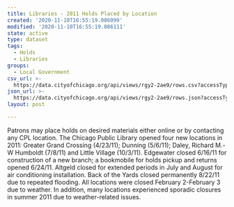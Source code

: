 ```yaml
---
title: Libraries - 2011 Holds Placed by Location
created: '2020-11-10T16:55:19.086099'
modified: '2020-11-10T16:55:19.086111'
state: active
type: dataset
tags:
  - Holds
  - Libraries
groups:
  - Local Government
csv_url: >-
  https://data.cityofchicago.org/api/views/rgy2-2ae9/rows.csv?accessType=DOWNLOAD
json_url: >-
  https://data.cityofchicago.org/api/views/rgy2-2ae9/rows.json?accessType=DOWNLOAD
layout: post

---
```

Patrons may place holds on desired materials either online or by contacting any CPL location. The Chicago Public Library opened four new locations in 2011: Greater Grand Crossing (4/23/11); Dunning (5/6/11); Daley, Richard M.-W Humboldt (7/8/11) and Little Village (10/3/11). Edgewater closed 6/16/11 for construction of a new branch; a bookmobile for holds pickup and returns opened 6/24/11. Altgeld closed for extended periods in July and August for air conditioning installation. Back of the Yards closed permanently 8/22/11 due to repeated flooding. All locations were closed February 2-February 3 due to weather. In addition, many locations experienced sporadic closures in summer 2011 due to weather-related issues.
